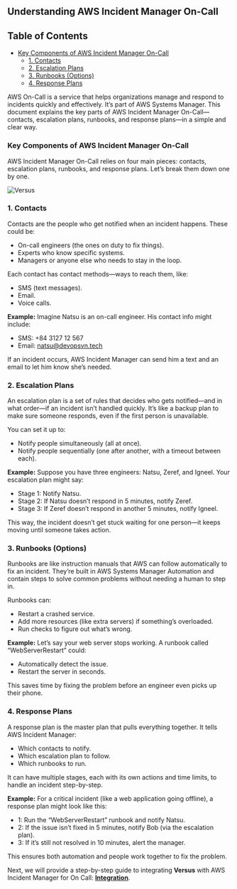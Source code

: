 ## Understanding AWS Incident Manager On-Call

## Table of Contents
- [Key Components of AWS Incident Manager On-Call](#key-components-of-aws-incident-manager-on-call)
  - [1. Contacts](#1-contacts)
  - [2. Escalation Plans](#2-escalation-plans)
  - [3. Runbooks (Options)](#3-runbooks-options)
  - [4. Response Plans](#4-response-plans)

AWS On-Call is a service that helps organizations manage and respond to incidents quickly and effectively. It’s part of AWS Systems Manager. This document explains the key parts of AWS Incident Manager On-Call—contacts, escalation plans, runbooks, and response plans—in a simple and clear way.

### Key Components of AWS Incident Manager On-Call

AWS Incident Manager On-Call relies on four main pieces: contacts, escalation plans, runbooks, and response plans. Let’s break them down one by one.

![Versus](/docs/images/aws-icm.png)

### 1. Contacts

Contacts are the people who get notified when an incident happens. These could be:
+ On-call engineers (the ones on duty to fix things).
+ Experts who know specific systems.
+ Managers or anyone else who needs to stay in the loop.

Each contact has contact methods—ways to reach them, like:
+ SMS (text messages).
+ Email.
+ Voice calls.

**Example:** Imagine Natsu is an on-call engineer. His contact info might include:
+ SMS: +84 3127 12 567
+ Email: natsu@devopsvn.tech

If an incident occurs, AWS Incident Manager can send him a text and an email to let him know she’s needed.

### 2. Escalation Plans

An escalation plan is a set of rules that decides who gets notified—and in what order—if an incident isn’t handled quickly. It’s like a backup plan to make sure someone responds, even if the first person is unavailable.

You can set it up to:
+ Notify people simultaneously (all at once).
+ Notify people sequentially (one after another, with a timeout between each).

**Example:** Suppose you have three engineers: Natsu, Zeref, and Igneel. Your escalation plan might say:
+ Stage 1: Notify Natsu.
+ Stage 2: If Natsu doesn’t respond in 5 minutes, notify Zeref.
+ Stage 3: If Zeref doesn’t respond in another 5 minutes, notify Igneel.

This way, the incident doesn’t get stuck waiting for one person—it keeps moving until someone takes action.

### 3. Runbooks (Options)

Runbooks are like instruction manuals that AWS can follow automatically to fix an incident. They’re built in AWS Systems Manager Automation and contain steps to solve common problems without needing a human to step in.

Runbooks can:
+ Restart a crashed service.
+ Add more resources (like extra servers) if something’s overloaded.
+ Run checks to figure out what’s wrong.

**Example:** Let’s say your web server stops working. A runbook called “WebServerRestart” could:
+ Automatically detect the issue.
+ Restart the server in seconds.

This saves time by fixing the problem before an engineer even picks up their phone.

### 4. Response Plans

A response plan is the master plan that pulls everything together. It tells AWS Incident Manager:
+ Which contacts to notify.
+ Which escalation plan to follow.
+ Which runbooks to run.

It can have multiple stages, each with its own actions and time limits, to handle an incident step-by-step.

**Example:** For a critical incident (like a web application going offline), a response plan might look like this:
+ 1: Run the “WebServerRestart” runbook and notify Natsu.
+ 2: If the issue isn’t fixed in 5 minutes, notify Bob (via the escalation plan).
+ 3: If it’s still not resolved in 10 minutes, alert the manager.

This ensures both automation and people work together to fix the problem.

Next, we will provide a step-by-step guide to integrating **Versus** with AWS Incident Manager for On Call: **[Integration](./how-to-integration-aws-icm.md)**.
